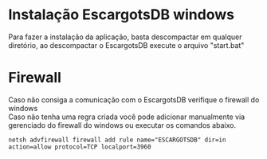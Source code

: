 # Instalação EscargotsDB windows
Para fazer a instalação da aplicação, basta descompactar em qualquer diretório, ao descompactar o EscargotsDB execute o arquivo "start.bat"
# Firewall
Caso não consiga a comunicação com o EscargotsDB verifique o firewall do windows <br>
Caso não tenha uma regra criada você pode adicionar manualmente via gerenciado do firewall do windows ou executar os comandos abaixo.
```shell
netsh advfirewall firewall add rule name="ESCARGOTSDB" dir=in action=allow protocol=TCP localport=3960
```
